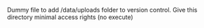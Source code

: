 Dummy file to add /data/uploads folder to version control. Give this directory minimal access rights (no execute)